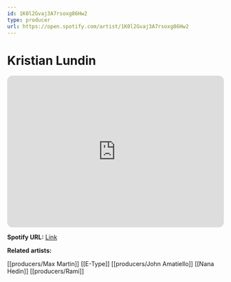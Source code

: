 ```yaml
---
id: 1K0l2Gvaj3A7rsoxg86Hw2
type: producer
url: https://open.spotify.com/artist/1K0l2Gvaj3A7rsoxg86Hw2
---
```

# Kristian Lundin

<iframe style="border-radius:12px" src="https://open.spotify.com/embed/artist/1K0l2Gvaj3A7rsoxg86Hw2" width="100%" height="352" frameBorder="0" allowfullscreen="" allow="autoplay; clipboard-write; encrypted-media; fullscreen; picture-in-picture" loading="lazy"></iframe>

**Spotify URL:** [Link](https://open.spotify.com/artist/1K0l2Gvaj3A7rsoxg86Hw2)

**Related artists:**

[[producers/Max Martin]]
[[E-Type]]
[[producers/John Amatiello]]
[[Nana Hedin]]
[[producers/Rami]]
